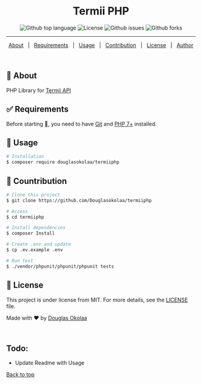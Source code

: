 <h1 align="center">Termii PHP</h1>

<p align="center">
  <img alt="Github top language" src="https://img.shields.io/github/languages/top/Douglasokolaa/termiiphp?color=56BEB8">

  <img alt="License" src="https://img.shields.io/github/license/Douglasokolaa/termiiphp?color=56BEB8">

  <img alt="Github issues" src="https://img.shields.io/github/issues/Douglasokolaa/termiiphp?color=56BEB8" />

  <img alt="Github forks" src="https://img.shields.io/github/forks/Douglasokolaa/termiiphp?color=56BEB8" />

  <!-- <img alt="Github stars" src="https://img.shields.io/github/stars/Douglasokolaa/termiiphp?color=56BEB8" /> -->
</p>

<hr>

<p align="center">
  <a href="#dart-about">About</a> &#xa0; | &#xa0; 
  <a href="#white_check_mark-requirements">Requirements</a> &#xa0; | &#xa0;
  <a href="#checkered_flag-usage">Usage</a> &#xa0; | &#xa0;
  <a href="#hammer-contribution">Contribution</a> &#xa0; | &#xa0;
  <a href="#memo-license">License</a> &#xa0; | &#xa0;
  <a href="https://github.com/Douglasokolaa" target="_blank">Author</a>
</p>

<br>

## :dart: About ##

PHP Library for [Termii API](http://developer.termii.com/docs/)

## :white_check_mark: Requirements ##

Before starting :checkered_flag:, you need to have [Git](https://git-scm.com) and [PHP 7+](https://php.net/) installed.

## :checkered_flag: Usage ##

```bash
# Installation
$ composer require douglasokolaa/termiiphp
```

## :hammer: Countribution

```bash
# Clone this project
$ git clone https://github.com/Douglasokolaa/termiiphp

# Access
$ cd termiiphp

# Install dependencies
$ composer Install

# Create .env and update
$ cp .ev.example .env

# Run test
$ ./vendor/phpunit/phpunit/phpunit tests

```

## :memo: License ##

This project is under license from MIT. For more details, see the [LICENSE](LICENSE.md) file.


Made with :heart: by <a href="https://github.com/Douglasokolaa" target="_blank">Douglas Okolaa</a>

&#xa0;

## Todo:
- Update Readme with Usage

<a href="#top">Back to top</a>
